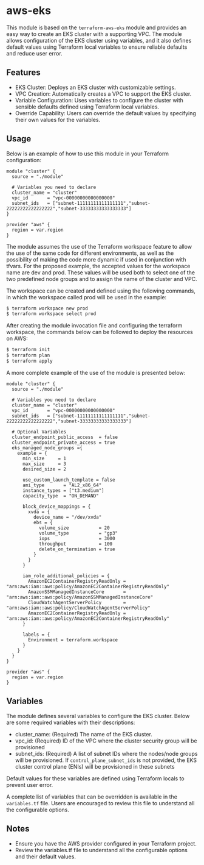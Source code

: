 # aws-eks
This module is based on the `terraform-aws-eks` module and provides an easy way to create an EKS cluster with a supporting VPC. The module allows configuration of the EKS cluster using variables, and it also defines default values using Terraform local variables to ensure reliable defaults and reduce user error.



## Features
- EKS Cluster: Deploys an EKS cluster with customizable settings.
- VPC Creation: Automatically creates a VPC to support the EKS cluster.
- Variable Configuration: Uses variables to configure the cluster with sensible defaults defined using Terraform local variables.
- Override Capability: Users can override the default values by specifying their own values for the variables.


## Usage

Below is an example of how to use this module in your Terraform configuration:

```hcl
module "cluster" {
  source = "./module"

  # Variables you need to declare
  cluster_name = "cluster"
  vpc_id       = "vpc-00000000000000000"
  subnet_ids   = ["subnet-11111111111111111","subnet-22222222222222222","subnet-33333333333333333"]
}

provider "aws" {
  region = var.region
}
```

The module assumes the use of the Terraform workspace feature to allow the use of the same code for different environments, as well as the possibility of making the code more dynamic if used in conjunction with tfvars. For the proposed example, the accepted values ​​for the workspace name are dev and prod. These values ​​will be used both to select one of the two predefined node groups and to assign the name of the cluster and VPC.

The workspace can be created and defined using the following commands, in which the workspace called prod will be used in the example:

```bash
$ terraform workspace new prod
$ terraform workspace select prod
```

After creating the module invocation file and configuring the terraform workspace, the commands below can be followed to deploy the resources on AWS:

```bash
$ terraform init
$ terraform plan
$ terraform apply
```


A more complete example of the use of the module is presented below:
```hcl
module "cluster" {
  source = "./module"

  # Variables you need to declare
  cluster_name = "cluster"
  vpc_id       = "vpc-00000000000000000"
  subnet_ids   = ["subnet-11111111111111111","subnet-22222222222222222","subnet-33333333333333333"]

  # Optional Variables
  cluster_endpoint_public_access  = false
  cluster_endpoint_private_access = true
  eks_managed_node_groups ={
    example = {
      min_size     = 1
      max_size     = 3
      desired_size = 2

      use_custom_launch_template = false
      ami_type       = "AL2_x86_64"
      instance_types = ["t3.medium"]
      capacity_type  = "ON_DEMAND"

      block_device_mappings = {
        xvda = {
          device_name = "/dev/xvda"
          ebs = {
            volume_size           = 20
            volume_type           = "gp3"
            iops                  = 3000
            throughput            = 100
            delete_on_termination = true
          }
        }
      }

      iam_role_additional_policies = {
        AmazonEC2ContainerRegistryReadOnly = "arn:aws:iam::aws:policy/AmazonEC2ContainerRegistryReadOnly"
        AmazonSSMManagedInstanceCore       = "arn:aws:iam::aws:policy/AmazonSSMManagedInstanceCore"
        CloudWatchAgentServerPolicy        = "arn:aws:iam::aws:policy/CloudWatchAgentServerPolicy"
        AmazonEC2ContainerRegistryReadOnly = "arn:aws:iam::aws:policy/AmazonEC2ContainerRegistryReadOnly"
      }

      labels = {
        Environment = terraform.workspace
      }
    }
  }  
}

provider "aws" {
  region = var.region
}
```


## Variables
The module defines several variables to configure the EKS cluster. Below are some required variables with their descriptions:

- cluster_name: (Required) The name of the EKS cluster.
- vpc_id: (Required) ID of the VPC where the cluster security group will be provisioned
- subnet_ids: (Required) A list of subnet IDs where the nodes/node groups will be provisioned. If `control_plane_subnet_ids` is not provided, the EKS cluster control plane (ENIs) will be provisioned in these subnets


Default values for these variables are defined using Terraform locals to prevent user error.

A complete list of variables that can be overridden is available in the `variables.tf` file. Users are encouraged to review this file to understand all the configurable options.


## Notes
- Ensure you have the AWS provider configured in your Terraform project.
- Review the variables.tf file to understand all the configurable options and their default values.